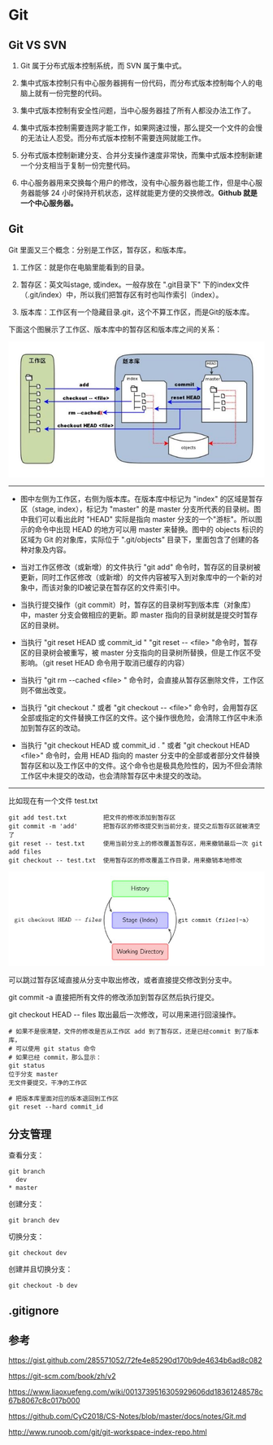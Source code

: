 # Git 

## Git VS SVN

1. Git 属于分布式版本控制系统，而 SVN 属于集中式。


2. 集中式版本控制只有中心服务器拥有一份代码，而分布式版本控制每个人的电脑上就有一份完整的代码。

3. 集中式版本控制有安全性问题，当中心服务器挂了所有人都没办法工作了。

4. 集中式版本控制需要连网才能工作，如果网速过慢，那么提交一个文件的会慢的无法让人忍受。而分布式版本控制不需要连网就能工作。

5. 分布式版本控制新建分支、合并分支操作速度非常快，而集中式版本控制新建一个分支相当于复制一份完整代码。

6. 中心服务器用来交换每个用户的修改，没有中心服务器也能工作，但是中心服务器能够 24 小时保持开机状态，这样就能更方便的交换修改。**Github 就是一个中心服务器。**

## Git

Git 里面又三个概念：分别是工作区，暂存区，和版本库。

1. 工作区：就是你在电脑里能看到的目录。

2. 暂存区：英文叫stage, 或index。一般存放在 ".git目录下" 下的index文件（.git/index）中，所以我们把暂存区有时也叫作索引（index）。

3. 版本库：工作区有一个隐藏目录.git，这个不算工作区，而是Git的版本库。


下面这个图展示了工作区、版本库中的暂存区和版本库之间的关系：

![tu](../pic/git_1.jpg)

---

* 图中左侧为工作区，右侧为版本库。在版本库中标记为 "index" 的区域是暂存区（stage, index），标记为 "master" 的是 master 分支所代表的目录树。图中我们可以看出此时 "HEAD" 实际是指向 master 分支的一个"游标"。所以图示的命令中出现 HEAD 的地方可以用 master 来替换。图中的 objects 标识的区域为 Git 的对象库，实际位于 ".git/objects" 目录下，里面包含了创建的各种对象及内容。

* 当对工作区修改（或新增）的文件执行 "git add" 命令时，暂存区的目录树被更新，同时工作区修改（或新增）的文件内容被写入到对象库中的一个新的对象中，而该对象的ID被记录在暂存区的文件索引中。

* 当执行提交操作（git commit）时，暂存区的目录树写到版本库（对象库）中，master 分支会做相应的更新。即 master 指向的目录树就是提交时暂存区的目录树。

* 当执行 "git reset HEAD 或 commit_id " "git reset -- \<file> "命令时，暂存区的目录树会被重写，被 master 分支指向的目录树所替换，但是工作区不受影响。（git reset HEAD 命令用于取消已缓存的内容）

* 当执行 "git rm --cached \<file> " 命令时，会直接从暂存区删除文件，工作区则不做出改变。

* 当执行 "git checkout ." 或者 "git checkout -- \<file>" 命令时，会用暂存区全部或指定的文件替换工作区的文件。这个操作很危险，会清除工作区中未添加到暂存区的改动。

* 当执行 "git checkout HEAD 或 commit_id .  " 或者 "git checkout HEAD \<file>" 命令时，会用 HEAD 指向的 master 分支中的全部或者部分文件替换暂存区和以及工作区中的文件。这个命令也是极具危险性的，因为不但会清除工作区中未提交的改动，也会清除暂存区中未提交的改动。

---


比如现在有一个文件 test.txt 
```
git add test.txt          把文件的修改添加到暂存区
git commit -m 'add'       把暂存区的修改提交到当前分支，提交之后暂存区就被清空了
git reset -- test.txt     使用当前分支上的修改覆盖暂存区，用来撤销最后一次 git add files
git checkout -- test.txt  使用暂存区的修改覆盖工作目录，用来撤销本地修改
```

![tu](../pic/git_3.jpg)

可以跳过暂存区域直接从分支中取出修改，或者直接提交修改到分支中。

git commit -a 直接把所有文件的修改添加到暂存区然后执行提交。

git checkout HEAD -- files 取出最后一次修改，可以用来进行回滚操作。


```
# 如果不是很清楚，文件的修改是否从工作区 add 到了暂存区，还是已经commit 到了版本库，
# 可以使用 git status 命令
# 如果已经 commit，那么显示：
git status
位于分支 master
无文件要提交，干净的工作区
```

```
# 把版本库里面对应的版本退回到工作区
git reset --hard commit_id
```

## 分支管理

查看分支：
```
git branch
  dev
* master
```

创建分支：
```
git branch dev
```

切换分支：
```
git checkout dev
```

创建并且切换分支：
```
git checkout -b dev
```

## .gitignore

## 参考

https://gist.github.com/285571052/72fe4e85290d170b9de4634b6ad8c082

https://git-scm.com/book/zh/v2

https://www.liaoxuefeng.com/wiki/0013739516305929606dd18361248578c67b8067c8c017b000

https://github.com/CyC2018/CS-Notes/blob/master/docs/notes/Git.md

http://www.runoob.com/git/git-workspace-index-repo.html